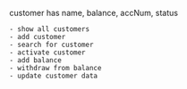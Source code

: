 customer has name, balance, accNum, status

    - show all customers
    - add customer
    - search for customer
    - activate customer
    - add balance
    - withdraw from balance
    - update customer data